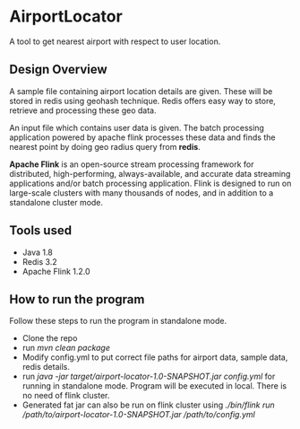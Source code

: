 # AirportLocator
A tool to get nearest airport with respect to user location.

## Design Overview

A sample file containing airport location details are given. These will be stored in redis using geohash technique.
Redis offers easy way to store, retrieve and processing these geo data.

An input file which contains user data is given. The batch processing application powered by apache flink processes these data and finds the nearest point by doing geo radius query from **redis**.

**Apache Flink** is an open-source stream processing framework for distributed, high-performing, always-available, and accurate data streaming applications and/or batch processing application.
Flink is designed to run on large-scale clusters with many thousands of nodes, and in addition to a standalone cluster mode.

## Tools used
- Java 1.8
- Redis 3.2
- Apache Flink 1.2.0

## How to run the program

Follow these steps to run the program in standalone mode.

- Clone the repo
- run _mvn clean package_
- Modify config.yml to put correct file paths for airport data, sample data, redis details.
- run _java -jar target/airport-locator-1.0-SNAPSHOT.jar config.yml_ for running in standalone mode. Program will be executed in local. There is no need of flink cluster.
- Generated fat jar can also be run on flink cluster using _./bin/flink run /path/to/airport-locator-1.0-SNAPSHOT.jar /path/to/config.yml_
